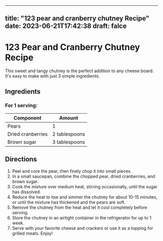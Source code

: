 
---
title: "123 pear and cranberry chutney Recipe"
date: 2023-06-21T17:42:38
draft: falce
---

# 123 Pear and Cranberry Chutney Recipe 

This sweet and tangy chutney is the perfect addition to any cheese board. It's easy to make with just 3 simple ingredients.

## Ingredients 

### For 1 serving:
| Component | Amount |
| --- | --- |
| Pears | 1 |
| Dried cranberries | 2 tablespoons |
| Brown sugar | 3 tablespoons |

## Directions 

1. Peel and core the pear, then finely chop it into small pieces.
2. In a small saucepan, combine the chopped pear, dried cranberries, and brown sugar.
3. Cook the mixture over medium heat, stirring occasionally, until the sugar has dissolved.
4. Reduce the heat to low and simmer the chutney for about 10-15 minutes, or until the mixture has thickened and the pears are soft.
5. Remove the chutney from the heat and let it cool completely before serving.
6. Store the chutney in an airtight container in the refrigerator for up to 1 week.
7. Serve with your favorite cheese and crackers or use it as a topping for grilled meats. Enjoy!
